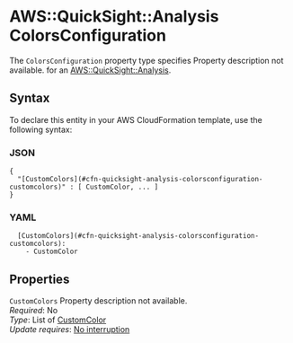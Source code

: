 # AWS::QuickSight::Analysis ColorsConfiguration<a name="aws-properties-quicksight-analysis-colorsconfiguration"></a>

<a name="aws-properties-quicksight-analysis-colorsconfiguration-description"></a>The `ColorsConfiguration` property type specifies Property description not available\. for an [AWS::QuickSight::Analysis](aws-resource-quicksight-analysis.md)\.

## Syntax<a name="aws-properties-quicksight-analysis-colorsconfiguration-syntax"></a>

To declare this entity in your AWS CloudFormation template, use the following syntax:

### JSON<a name="aws-properties-quicksight-analysis-colorsconfiguration-syntax.json"></a>

```
{
  "[CustomColors](#cfn-quicksight-analysis-colorsconfiguration-customcolors)" : [ CustomColor, ... ]
}
```

### YAML<a name="aws-properties-quicksight-analysis-colorsconfiguration-syntax.yaml"></a>

```
  [CustomColors](#cfn-quicksight-analysis-colorsconfiguration-customcolors): 
    - CustomColor
```

## Properties<a name="aws-properties-quicksight-analysis-colorsconfiguration-properties"></a>

`CustomColors`  <a name="cfn-quicksight-analysis-colorsconfiguration-customcolors"></a>
Property description not available\.  
*Required*: No  
*Type*: List of [CustomColor](aws-properties-quicksight-analysis-customcolor.md)  
*Update requires*: [No interruption](https://docs.aws.amazon.com/AWSCloudFormation/latest/UserGuide/using-cfn-updating-stacks-update-behaviors.html#update-no-interrupt)